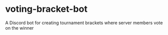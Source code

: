 # voting-bracket-bot
 A Discord bot for creating tournament brackets where server members vote on the winner
